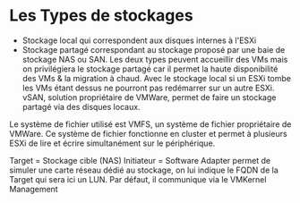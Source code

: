 # Les Types de stockages
- Stockage local qui correspondent aux disques internes à l'ESXi
- Stockage partagé correspondant au stockage proposé par une baie de stockage NAS ou SAN.
Les deux types peuvent accueillir des VMs mais on privilégiera le stockage partagé car il permet la haute disponibilité des VMs & la migration à chaud. 
Avec le stockage local si un ESXi tombe les VMs étant dessus ne pourront pas redémarrer sur un autre ESXi.
vSAN, solution propriétaire de VMWare, permet de faire un stockage partagé via des disques locaux.

Le système de fichier utilisé est VMFS, un système de fichier propriétaire de VMWare. Ce système de fichier fonctionne en cluster et permet à plusieurs ESXi de lire et écrire simultanément sur le périphérique.


Target = Stockage cible (NAS)
Initiateur = 
Software Adapter permet de simuler une carte réseau dédié au stockage, on lui indique le FQDN de la Target qui sera ici un LUN. Par défaut, il communique via le VMKernel Management